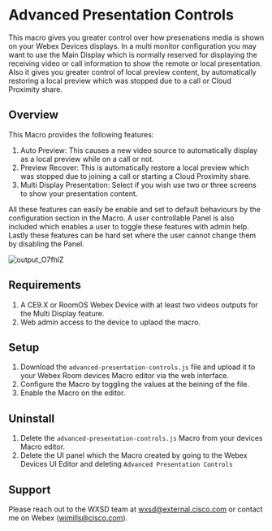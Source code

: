 # Advanced Presentation Controls
This macro gives you greater control over how presenations media is shown on your Webex Devices displays. In a multi monitor configuration you may want to use the Main Display which is normally reserved for displaying the receiving video or call information to show the remote or local presentation. Also it gives you greater control of local preview content, by automatically restoring a local preview which was stopped due to a call or Cloud Proximity share.

## Overview

This Macro provides the following features:

1. Auto Preview: This causes a new video source to automatically display as a local preview while on a call or not.
2. Preview Recover: This is automatically restore a local preview which was stopped due to joining a call or starting a Cloud Proximity share.
3. Multi Display Presentation: Select if you wish use two or three screens to show your presentation content.

All these features can easily be enable and set to default behaviours by the configuration section in the Macro. A user controllable Panel is also included which enables a user to toggle these features with admin help. Lastly these features can be hard set where the user cannot change them by disabling the Panel.

![output_O7fhlZ](https://user-images.githubusercontent.com/21026209/163624199-460699de-73ec-494d-be7f-bb0416b26fdd.gif)


## Requirements

1. A CE9.X or RoomOS Webex Device with at least two videos outputs for the Multi Display feature.
2. Web admin access to the device to uplaod the macro.

## Setup

1. Download the ``advanced-presentation-controls.js`` file and upload it to your Webex Room devices Macro editor via the web interface.
2. Configure the Macro by toggling the values at the beining of the file.
3. Enable the Macro on the editor.

## Uninstall

1. Delete the ``advanced-presentation-controls.js`` Macro from your devices Macro editor.
2. Delete the UI panel which the Macro created by going to the Webex Devices UI Editor and deleting ``Advanced Presentation Controls``


## Support

Please reach out to the WXSD team at [wxsd@external.cisco.com](mailto:wxsd@external.cisco.com?cc=wimills@cisco.com&subject=advanced-presentation-controls)
or contact me on Webex (wimills@cisco.com).
